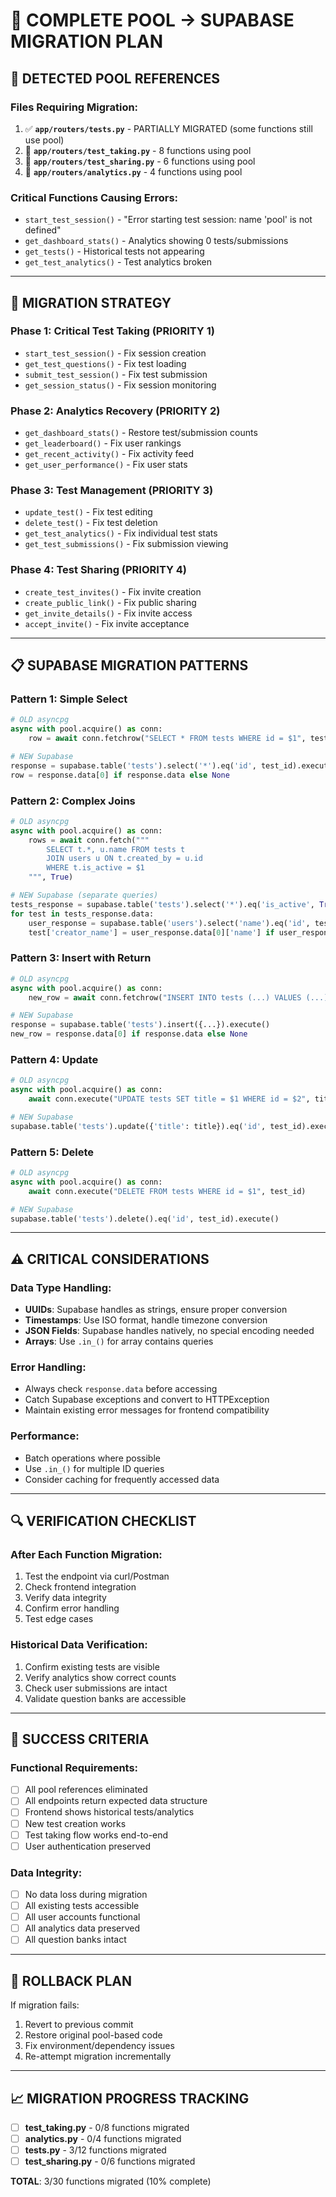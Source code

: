 # 🔧 **COMPLETE POOL → SUPABASE MIGRATION PLAN**

## **🎯 DETECTED POOL REFERENCES**

### **Files Requiring Migration:**
1. ✅ **`app/routers/tests.py`** - PARTIALLY MIGRATED (some functions still use pool)
2. 🔴 **`app/routers/test_taking.py`** - 8 functions using pool
3. 🔴 **`app/routers/test_sharing.py`** - 6 functions using pool  
4. 🔴 **`app/routers/analytics.py`** - 4 functions using pool

### **Critical Functions Causing Errors:**
- `start_test_session()` - "Error starting test session: name 'pool' is not defined"
- `get_dashboard_stats()` - Analytics showing 0 tests/submissions
- `get_tests()` - Historical tests not appearing
- `get_test_analytics()` - Test analytics broken

---

## **🚀 MIGRATION STRATEGY**

### **Phase 1: Critical Test Taking (PRIORITY 1)**
- `start_test_session()` - Fix session creation
- `get_test_questions()` - Fix test loading
- `submit_test_session()` - Fix test submission
- `get_session_status()` - Fix session monitoring

### **Phase 2: Analytics Recovery (PRIORITY 2)**  
- `get_dashboard_stats()` - Restore test/submission counts
- `get_leaderboard()` - Fix user rankings
- `get_recent_activity()` - Fix activity feed
- `get_user_performance()` - Fix user stats

### **Phase 3: Test Management (PRIORITY 3)**
- `update_test()` - Fix test editing
- `delete_test()` - Fix test deletion  
- `get_test_analytics()` - Fix individual test stats
- `get_test_submissions()` - Fix submission viewing

### **Phase 4: Test Sharing (PRIORITY 4)**
- `create_test_invites()` - Fix invite creation
- `create_public_link()` - Fix public sharing
- `get_invite_details()` - Fix invite access
- `accept_invite()` - Fix invite acceptance

---

## **📋 SUPABASE MIGRATION PATTERNS**

### **Pattern 1: Simple Select**
```python
# OLD asyncpg
async with pool.acquire() as conn:
    row = await conn.fetchrow("SELECT * FROM tests WHERE id = $1", test_id)

# NEW Supabase  
response = supabase.table('tests').select('*').eq('id', test_id).execute()
row = response.data[0] if response.data else None
```

### **Pattern 2: Complex Joins** 
```python
# OLD asyncpg
async with pool.acquire() as conn:
    rows = await conn.fetch("""
        SELECT t.*, u.name FROM tests t 
        JOIN users u ON t.created_by = u.id 
        WHERE t.is_active = $1
    """, True)

# NEW Supabase (separate queries)
tests_response = supabase.table('tests').select('*').eq('is_active', True).execute()
for test in tests_response.data:
    user_response = supabase.table('users').select('name').eq('id', test['created_by']).execute()
    test['creator_name'] = user_response.data[0]['name'] if user_response.data else 'Unknown'
```

### **Pattern 3: Insert with Return**
```python
# OLD asyncpg
async with pool.acquire() as conn:
    new_row = await conn.fetchrow("INSERT INTO tests (...) VALUES (...) RETURNING *", ...)

# NEW Supabase
response = supabase.table('tests').insert({...}).execute()
new_row = response.data[0] if response.data else None
```

### **Pattern 4: Update**
```python
# OLD asyncpg
async with pool.acquire() as conn:
    await conn.execute("UPDATE tests SET title = $1 WHERE id = $2", title, test_id)

# NEW Supabase
supabase.table('tests').update({'title': title}).eq('id', test_id).execute()
```

### **Pattern 5: Delete**
```python
# OLD asyncpg  
async with pool.acquire() as conn:
    await conn.execute("DELETE FROM tests WHERE id = $1", test_id)

# NEW Supabase
supabase.table('tests').delete().eq('id', test_id).execute()
```

---

## **⚠️ CRITICAL CONSIDERATIONS**

### **Data Type Handling:**
- **UUIDs**: Supabase handles as strings, ensure proper conversion
- **Timestamps**: Use ISO format, handle timezone conversion
- **JSON Fields**: Supabase handles natively, no special encoding needed
- **Arrays**: Use `.in_()` for array contains queries

### **Error Handling:**
- Always check `response.data` before accessing
- Catch Supabase exceptions and convert to HTTPException
- Maintain existing error messages for frontend compatibility

### **Performance:**
- Batch operations where possible
- Use `.in_()` for multiple ID queries
- Consider caching for frequently accessed data

---

## **🔍 VERIFICATION CHECKLIST**

### **After Each Function Migration:**
1. Test the endpoint via curl/Postman
2. Check frontend integration
3. Verify data integrity  
4. Confirm error handling
5. Test edge cases

### **Historical Data Verification:**
1. Confirm existing tests are visible
2. Verify analytics show correct counts
3. Check user submissions are intact
4. Validate question banks are accessible

---

## **🎯 SUCCESS CRITERIA**

### **Functional Requirements:**
- [ ] All pool references eliminated
- [ ] All endpoints return expected data structure
- [ ] Frontend shows historical tests/analytics
- [ ] New test creation works
- [ ] Test taking flow works end-to-end
- [ ] User authentication preserved

### **Data Integrity:**
- [ ] No data loss during migration
- [ ] All existing tests accessible
- [ ] All user accounts functional
- [ ] All analytics data preserved
- [ ] All question banks intact

---

## **🚨 ROLLBACK PLAN**

If migration fails:
1. Revert to previous commit
2. Restore original pool-based code
3. Fix environment/dependency issues
4. Re-attempt migration incrementally

---

## **📈 MIGRATION PROGRESS TRACKING**

- [ ] **test_taking.py** - 0/8 functions migrated
- [ ] **analytics.py** - 0/4 functions migrated  
- [ ] **tests.py** - 3/12 functions migrated
- [ ] **test_sharing.py** - 0/6 functions migrated

**TOTAL**: 3/30 functions migrated (10% complete)
